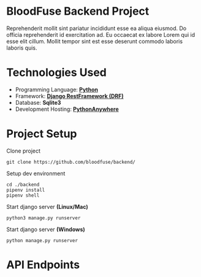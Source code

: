 # BloodFuse Backend Project

Reprehenderit mollit sint pariatur incididunt esse ea aliqua eiusmod. Do officia reprehenderit id exercitation ad. Eu occaecat ex labore Lorem qui id esse elit cillum. Mollit tempor sint est esse deserunt commodo laboris laboris quis.

# Technologies Used
- Programming Language: [**Python**](https://www.python.org)
- Framework: [**Django RestFramework (DRF)**](https://www.https://www.django-rest-framework.org/)
- Database: **Sqlite3**
- Development Hosting:  [**PythonAnywhere**](https://www.pythonanywhere.com)

# Project Setup
Clone project
```console
git clone https://github.com/bloodfuse/backend/
```

Setup dev environment

```console
cd ./backend
pipenv install
pipenv shell
```
Start django server **(Linux/Mac)**
```console
python3 manage.py runserver
```
Start django server **(Windows)**
```console
python manage.py runserver
```

# API Endpoints
